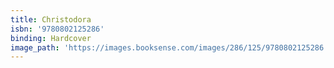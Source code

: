 ```yaml
---
title: Christodora
isbn: '9780802125286'
binding: Hardcover
image_path: 'https://images.booksense.com/images/286/125/9780802125286.jpg'
---
```



